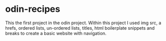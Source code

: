 # odin-recipes

This the first project in the odin project.
Within this project I used img src, a hrefs, ordered lists, un-ordered lists, titles, html boilerplate snippets and breaks to create a basic website with navigation.